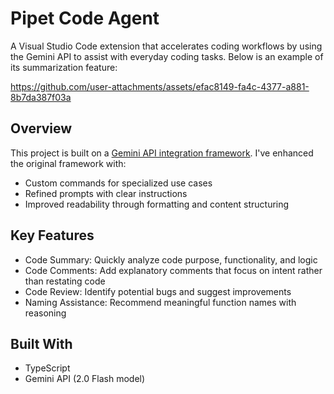 # Pipet Code Agent
A Visual Studio Code extension that accelerates coding workflows by using the Gemini API to assist with everyday coding tasks. Below is an example of its summarization feature:

https://github.com/user-attachments/assets/efac8149-fa4c-4377-a881-8b7da387f03a

## Overview
This project is built on a [Gemini API integration framework](https://ai.google.dev/examples/pipet-code-agent).
I've enhanced the original framework with:
- Custom commands for specialized use cases
- Refined prompts with clear instructions
- Improved readability through formatting and content structuring

## Key Features
- Code Summary: Quickly analyze code purpose, functionality, and logic
- Code Comments: Add explanatory comments that focus on intent rather than restating code
- Code Review: Identify potential bugs and suggest improvements
- Naming Assistance: Recommend meaningful function names with reasoning

## Built With
- TypeScript
- Gemini API (2.0 Flash model)
